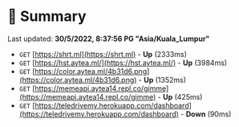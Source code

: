 # 📖 Summary
Last updated: **30/5/2022, 8:37:56 PG "Asia/Kuala_Lumpur"**

- `GET` [https://shrt.ml](https://shrt.ml) - **Up** (2333ms)
- `GET` [https://hst.aytea.ml/](https://hst.aytea.ml/) - **Up** (3984ms)
- `GET` [https://color.aytea.ml/4b31d6.png](https://color.aytea.ml/4b31d6.png) - **Up** (1352ms)
- `GET` [https://memeapi.aytea14.repl.co/gimme](https://memeapi.aytea14.repl.co/gimme) - **Up** (425ms)
- `GET` [https://teledrivemy.herokuapp.com/dashboard](https://teledrivemy.herokuapp.com/dashboard) - **Down** (90ms)

